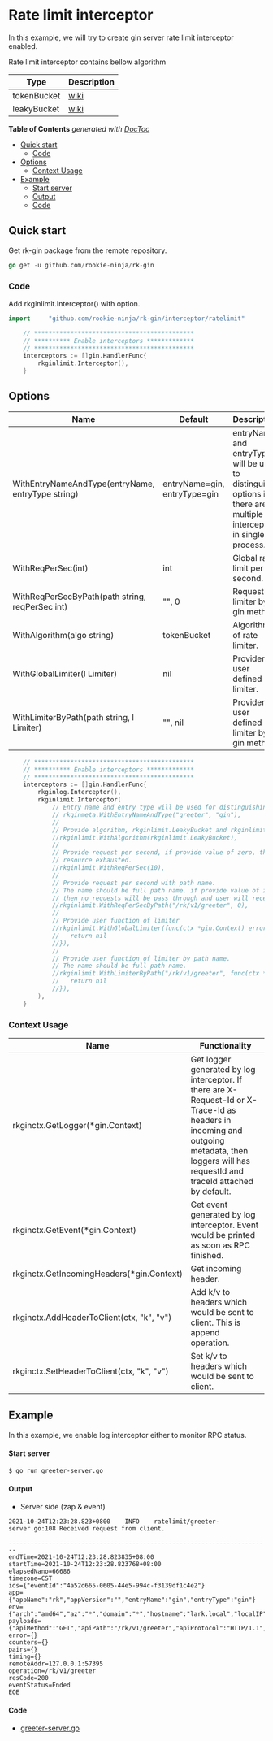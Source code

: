 # Rate limit interceptor
In this example, we will try to create gin server rate limit interceptor enabled.

Rate limit interceptor contains bellow algorithm

| Type | Description |
| ---- | ---- |
| tokenBucket | [wiki](https://en.wikipedia.org/wiki/Token_bucket) |
| leakyBucket | [wiki](https://en.wikipedia.org/wiki/Leaky_bucket) |

<!-- START doctoc generated TOC please keep comment here to allow auto update -->
<!-- DON'T EDIT THIS SECTION, INSTEAD RE-RUN doctoc TO UPDATE -->
**Table of Contents**  *generated with [DocToc](https://github.com/thlorenz/doctoc)*

- [Quick start](#quick-start)
  - [Code](#code)
- [Options](#options)
  - [Context Usage](#context-usage)
- [Example](#example)
    - [Start server](#start-server)
    - [Output](#output)
    - [Code](#code-1)

<!-- END doctoc generated TOC please keep comment here to allow auto update -->

## Quick start
Get rk-gin package from the remote repository.

```go
go get -u github.com/rookie-ninja/rk-gin
```

### Code
Add rkginlimit.Interceptor() with option.

```go
import     "github.com/rookie-ninja/rk-gin/interceptor/ratelimit"
```
```go
    // ********************************************
    // ********** Enable interceptors *************
    // ********************************************
    interceptors := []gin.HandlerFunc{
        rkginlimit.Interceptor(),
    }
```

## Options
| Name | Default | Description |
| ---- | ---- | ---- |
| WithEntryNameAndType(entryName, entryType string) | entryName=gin, entryType=gin | entryName and entryType will be used to distinguish options if there are multiple interceptors in single process. |
| WithReqPerSec(int) | int | Global rate limit per second. |
| WithReqPerSecByPath(path string, reqPerSec int) | "", 0 | Request limiter by gin method. |
| WithAlgorithm(algo string) | tokenBucket | Algorithm of rate limiter. |
| WithGlobalLimiter(l Limiter) | nil | Provider user defined limiter. |
| WithLimiterByPath(path string, l Limiter) | "", nil | Provider user defined limiter by gin method. |

```go
	// ********************************************
	// ********** Enable interceptors *************
	// ********************************************
	interceptors := []gin.HandlerFunc{
		rkginlog.Interceptor(),
		rkginlimit.Interceptor(
			// Entry name and entry type will be used for distinguishing interceptors. Recommended.
			// rkginmeta.WithEntryNameAndType("greeter", "gin"),
			//
			// Provide algorithm, rkginlimit.LeakyBucket and rkginlimit.TokenBucket was available, default is TokenBucket.
			//rkginlimit.WithAlgorithm(rkginlimit.LeakyBucket),
			//
			// Provide request per second, if provide value of zero, then no requests will be pass through and user will receive an error with
			// resource exhausted.
			//rkginlimit.WithReqPerSec(10),
			//
			// Provide request per second with path name.
			// The name should be full path name. if provide value of zero,
			// then no requests will be pass through and user will receive an error with resource exhausted.
			//rkginlimit.WithReqPerSecByPath("/rk/v1/greeter", 0),
			//
			// Provide user function of limiter
			//rkginlimit.WithGlobalLimiter(func(ctx *gin.Context) error {
			//	 return nil
			//}),
			//
			// Provide user function of limiter by path name.
			// The name should be full path name.
			//rkginlimit.WithLimiterByPath("/rk/v1/greeter", func(ctx *gin.Context) error {
			//	 return nil
			//}),
		),
	}
```

### Context Usage
| Name | Functionality |
| ------ | ------ |
| rkginctx.GetLogger(*gin.Context) | Get logger generated by log interceptor. If there are X-Request-Id or X-Trace-Id as headers in incoming and outgoing metadata, then loggers will has requestId and traceId attached by default. |
| rkginctx.GetEvent(*gin.Context) | Get event generated by log interceptor. Event would be printed as soon as RPC finished. |
| rkginctx.GetIncomingHeaders(*gin.Context) | Get incoming header. |
| rkginctx.AddHeaderToClient(ctx, "k", "v") | Add k/v to headers which would be sent to client. This is append operation. |
| rkginctx.SetHeaderToClient(ctx, "k", "v") | Set k/v to headers which would be sent to client. |

## Example
In this example, we enable log interceptor either to monitor RPC status.

#### Start server
```shell script
$ go run greeter-server.go
```

#### Output
- Server side (zap & event)
```shell script
2021-10-24T12:23:28.823+0800    INFO    ratelimit/greeter-server.go:108 Received request from client.
```
```shell script
------------------------------------------------------------------------
endTime=2021-10-24T12:23:28.823835+08:00
startTime=2021-10-24T12:23:28.823768+08:00
elapsedNano=66686
timezone=CST
ids={"eventId":"4a52d665-0605-44e5-994c-f3139df1c4e2"}
app={"appName":"rk","appVersion":"","entryName":"gin","entryType":"gin"}
env={"arch":"amd64","az":"*","domain":"*","hostname":"lark.local","localIP":"192.168.101.5","os":"darwin","realm":"*","region":"*"}
payloads={"apiMethod":"GET","apiPath":"/rk/v1/greeter","apiProtocol":"HTTP/1.1","apiQuery":"","userAgent":"curl/7.64.1"}
error={}
counters={}
pairs={}
timing={}
remoteAddr=127.0.0.1:57395
operation=/rk/v1/greeter
resCode=200
eventStatus=Ended
EOE

```

#### Code
- [greeter-server.go](greeter-server.go)
